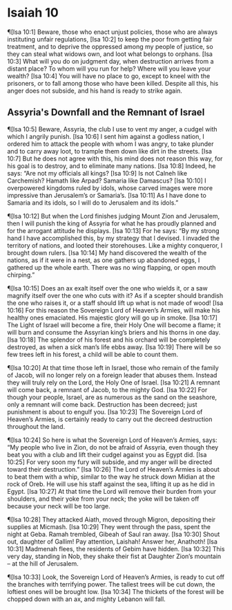# Isaiah 10

¶[Isa 10:1] Beware, those who enact unjust policies, those who are always instituting unfair regulations,
[Isa 10:2] to keep the poor from getting fair treatment, and to deprive the oppressed among my people of justice, so they can steal what widows own, and loot what belongs to orphans.
[Isa 10:3] What will you do on judgment day, when destruction arrives from a distant place? To whom will you run for help? Where will you leave your wealth?
[Isa 10:4] You will have no place to go, except to kneel with the prisoners, or to fall among those who have been killed. Despite all this, his anger does not subside, and his hand is ready to strike again.

## Assyria's Downfall and the Remnant of Israel
¶[Isa 10:5] Beware, Assyria, the club I use to vent my anger, a cudgel with which I angrily punish.
[Isa 10:6] I sent him against a godless nation, I ordered him to attack the people with whom I was angry, to take plunder and to carry away loot, to trample them down like dirt in the streets.
[Isa 10:7] But he does not agree with this, his mind does not reason this way, for his goal is to destroy, and to eliminate many nations.
[Isa 10:8] Indeed, he says: “Are not my officials all kings?
[Isa 10:9] Is not Calneh like Carchemish? Hamath like Arpad? Samaria like Damascus?
[Isa 10:10] I overpowered kingdoms ruled by idols, whose carved images were more impressive than Jerusalem’s or Samaria’s.
[Isa 10:11] As I have done to Samaria and its idols, so I will do to Jerusalem and its idols.”

¶[Isa 10:12] But when the Lord finishes judging Mount Zion and Jerusalem, then I will punish the king of Assyria for what he has proudly planned and for the arrogant attitude he displays.
[Isa 10:13] For he says: “By my strong hand I have accomplished this, by my strategy that I devised. I invaded the territory of nations, and looted their storehouses. Like a mighty conqueror, I brought down rulers.
[Isa 10:14] My hand discovered the wealth of the nations, as if it were in a nest, as one gathers up abandoned eggs, I gathered up the whole earth. There was no wing flapping, or open mouth chirping.”

¶[Isa 10:15] Does an ax exalt itself over the one who wields it, or a saw magnify itself over the one who cuts with it? As if a scepter should brandish the one who raises it, or a staff should lift up what is not made of wood!
[Isa 10:16] For this reason the Sovereign Lord of Heaven’s Armies, will make his healthy ones emaciated. His majestic glory will go up in smoke.
[Isa 10:17] The Light of Israel will become a fire, their Holy One will become a flame; it will burn and consume the Assyrian king’s briers and his thorns in one day.
[Isa 10:18] The splendor of his forest and his orchard will be completely destroyed, as when a sick man’s life ebbs away.
[Isa 10:19] There will be so few trees left in his forest, a child will be able to count them.

¶[Isa 10:20] At that time those left in Israel, those who remain of the family of Jacob, will no longer rely on a foreign leader that abuses them. Instead they will truly rely on the Lord, the Holy One of Israel.
[Isa 10:21] A remnant will come back, a remnant of Jacob, to the mighty God.
[Isa 10:22] For though your people, Israel, are as numerous as the sand on the seashore, only a remnant will come back. Destruction has been decreed; just punishment is about to engulf you.
[Isa 10:23] The Sovereign Lord of Heaven’s Armies, is certainly ready to carry out the decreed destruction throughout the land.

¶[Isa 10:24] So here is what the Sovereign Lord of Heaven’s Armies, says: “My people who live in Zion, do not be afraid of Assyria, even though they beat you with a club and lift their cudgel against you as Egypt did.
[Isa 10:25] For very soon my fury will subside, and my anger will be directed toward their destruction.”
[Isa 10:26] The Lord of Heaven’s Armies is about to beat them with a whip, similar to the way he struck down Midian at the rock of Oreb. He will use his staff against the sea, lifting it up as he did in Egypt.
[Isa 10:27] At that time the Lord will remove their burden from your shoulders, and their yoke from your neck; the yoke will be taken off because your neck will be too large.

¶[Isa 10:28] They attacked Aiath, moved through Migron, depositing their supplies at Micmash.
[Isa 10:29] They went through the pass, spent the night at Geba. Ramah trembled, Gibeah of Saul ran away.
[Isa 10:30] Shout out, daughter of Gallim! Pay attention, Laishah! Answer her, Anathoth!
[Isa 10:31] Madmenah flees, the residents of Gebim have hidden.
[Isa 10:32] This very day, standing in Nob, they shake their fist at Daughter Zion’s mountain – at the hill of Jerusalem.

¶[Isa 10:33] Look, the Sovereign Lord of Heaven’s Armies, is ready to cut off the branches with terrifying power. The tallest trees will be cut down, the loftiest ones will be brought low.
[Isa 10:34] The thickets of the forest will be chopped down with an ax, and mighty Lebanon will fall.
